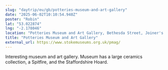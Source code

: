 ```yaml
---
slug: "daytrip/eu/gb/potteries-museum-and-art-gallery"
date: "2025-06-02T10:10:54.948Z"
poster: "Robin"
lat: "53.022874"
lng: "-2.178046"
location: "Potteries Museum and Art Gallery, Bethesda Street, Joiner's Square, Hanley, Stoke-on-Trent, England, ST1 3DW, United Kingdom"
title: "Potteries Museum and Art Gallery"
external_url: https://www.stokemuseums.org.uk/pmag/
---
```

Interesting museum and art gallery. Museum has a large ceramics collection, a Spitfire, and the Staffordshire Hoard.